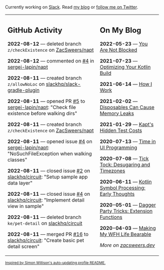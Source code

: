 Currently working on [Slack](https://slack.com/). Read [my blog](https://zacsweers.dev/) or [follow me on Twitter](https://twitter.com/ZacSweers).

<table><tr><td valign="top" width="60%">

## GitHub Activity
<!-- githubActivity starts -->
**2022-08-12** — deleted branch `z/checkExistence` on [ZacSweers/napt](https://github.com/ZacSweers/napt)

**2022-08-12** — commented on [#4](https://github.com/sergei-lapin/napt/issues/4#issuecomment-1213145338) in [sergei-lapin/napt](https://github.com/sergei-lapin/napt)

**2022-08-11** — created branch `z/allowNoLoc` on [slackhq/slack-gradle-plugin](https://github.com/slackhq/slack-gradle-plugin)

**2022-08-11** — opened PR [#5](https://github.com/sergei-lapin/napt/pull/5) to [sergei-lapin/napt](https://github.com/sergei-lapin/napt): "Check file existence before walking dirs"

**2022-08-11** — created branch `z/checkExistence` on [ZacSweers/napt](https://github.com/ZacSweers/napt)

**2022-08-11** — opened issue [#4](https://github.com/sergei-lapin/napt/issues/4) on [sergei-lapin/napt](https://github.com/sergei-lapin/napt): "NoSuchFileException when walking classes"

**2022-08-11** — closed issue [#2](https://github.com/slackhq/circuit/issues/2) on [slackhq/circuit](https://github.com/slackhq/circuit): "Setup sample app data layer"

**2022-08-11** — closed issue [#4](https://github.com/slackhq/circuit/issues/4) on [slackhq/circuit](https://github.com/slackhq/circuit): "Implement detail view in sample"

**2022-08-11** — deleted branch `ke/pet-detail` on [slackhq/circuit](https://github.com/slackhq/circuit)

**2022-08-11** — merged PR [#16](https://github.com/slackhq/circuit/pull/16) to [slackhq/circuit](https://github.com/slackhq/circuit): "Create basic pet detail screen"
<!-- githubActivity ends -->
</td><td valign="top" width="40%">

## On My Blog
<!-- blog starts -->
**2022-05-23** — [You Are Not Blocked](https://www.zacsweers.dev/you-are-not-blocked/)

**2021-07-23** — [Optimizing Your Kotlin Build](https://www.zacsweers.dev/optimizing-your-kotlin-build/)

**2021-06-14** — [How I Work](https://www.zacsweers.dev/how-i-work/)

**2021-02-02** — [Disposables Can Cause Memory Leaks](https://www.zacsweers.dev/disposables-can-cause-memory-leaks/)

**2021-01-29** — [Kapt's Hidden Test Costs](https://www.zacsweers.dev/kapts-hidden-test-costs/)

**2020-07-13** — [Time in UI Programming](https://www.zacsweers.dev/time-in-ui/)

**2020-07-08** — [Tick Tock: Desugaring and Timezones](https://www.zacsweers.dev/ticktock-desugaring-timezones/)

**2020-06-11** — [Kotlin Symbol Processing: Early Thoughts](https://www.zacsweers.dev/kotlin-symbol-processor-early-thoughts/)

**2020-05-01** — [Dagger Party Tricks: Extension Functions](https://www.zacsweers.dev/dagger-party-tricks-extension-functions/)

**2020-04-03** — [Making My WFH Life Bearable](https://www.zacsweers.dev/making-wfh-life-bearable/)
<!-- blog ends -->
_More on [zacsweers.dev](https://zacsweers.dev/)_
</td></tr></table>

<sub><a href="https://simonwillison.net/2020/Jul/10/self-updating-profile-readme/">Inspired by Simon Willison's auto-updating profile README.</a></sub>